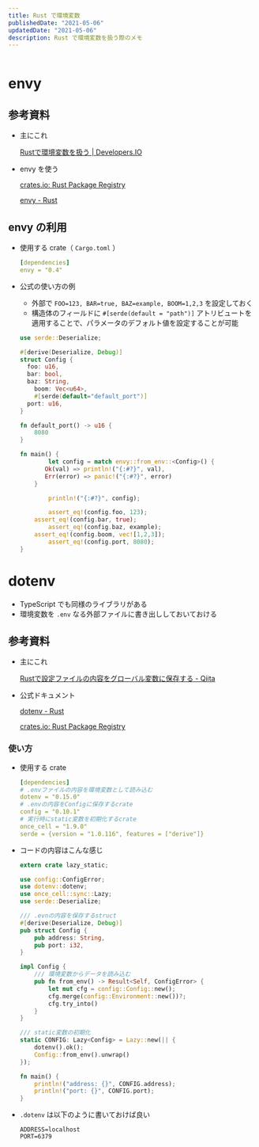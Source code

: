 ```yaml
---
title: Rust で環境変数
publishedDate: "2021-05-06"
updatedDate: "2021-05-06"
description: Rust で環境変数を扱う際のメモ
---
```


```toc
```

# envy

## 参考資料

- 主にこれ

    [Rustで環境変数を扱う | Developers.IO](https://dev.classmethod.jp/articles/rust-environment-variables/)

- envy を使う

    [crates.io: Rust Package Registry](https://crates.io/crates/envy)

    [envy - Rust](https://docs.rs/envy/)

## envy の利用

- 使用する crate（ `Cargo.toml` ）

    ```yaml
    [dependencies]
    envy = "0.4"
    ```

- 公式の使い方の例
    - 外部で `FOO=123, BAR=true, BAZ=example, BOOM=1,2,3` を設定しておく
    - 構造体のフィールドに `#[serde(default = "path")]` アトリビュートを適用することで、パラメータのデフォルト値を設定することが可能

    ```rust
    use serde::Deserialize;

    #[derive(Deserialize, Debug)]
    struct Config {
      foo: u16,
      bar: bool,
      baz: String,
    	boom: Vec<u64>,
    	#[serde(default="default_port")]
      port: u16,
    }

    fn default_port() -> u16 {
        8080
    }

    fn main() {
    		let config = match envy::from_env::<Config>() {
           Ok(val) => println!("{:#?}", val),
           Err(error) => panic!("{:#?}", error)
        }

    		println!("{:#?}", config);

    		assert_eq!(config.foo, 123);
        assert_eq!(config.bar, true);
    		assert_eq!(config.baz, example);
        assert_eq!(config.boom, vec![1,2,3]);
    		assert_eq!(config.port, 8080);
    }
    ```

# dotenv

- TypeScript でも同様のライブラリがある
- 環境変数を `.env` なる外部ファイルに書き出ししておいておける

## 参考資料

- 主にこれ

    [Rustで設定ファイルの内容をグローバル変数に保存する - Qiita](https://qiita.com/tiohsa/items/d694dfbfce52da09ea53)

- 公式ドキュメント

    [dotenv - Rust](https://docs.rs/dotenv/)

    [crates.io: Rust Package Registry](https://crates.io/crates/dotenv)

### 使い方

- 使用する crate

    ```yaml
    [dependencies]
    # .envファイルの内容を環境変数として読み込む
    dotenv = "0.15.0"
    # .envの内容をConfigに保存するcrate
    config = "0.10.1"
    # 実行時にstatic変数を初期化するcrate
    once_cell = "1.9.0"
    serde = {version = "1.0.116", features = ["derive"]}
    ```

- コードの内容はこんな感じ

    ```rust
    extern crate lazy_static;

    use config::ConfigError;
    use dotenv::dotenv;
	use once_cell::sync::Lazy;
    use serde::Deserialize;

    /// .evnの内容を保存するstruct
    #[derive(Deserialize, Debug)]
    pub struct Config {
        pub address: String,
        pub port: i32,
    }

    impl Config {
        /// 環境変数からデータを読み込む
        pub fn from_env() -> Result<Self, ConfigError> {
            let mut cfg = config::Config::new();
            cfg.merge(config::Environment::new())?;
            cfg.try_into()
        }
    }

    /// static変数の初期化
    static CONFIG: Lazy<Config> = Lazy::new(|| {
		dotenv().ok();
		Config::from_env().unwrap()
	});

    fn main() {
        println!("address: {}", CONFIG.address);
        println!("port: {}", CONFIG.port);
    }
    ```

- `.dotenv` は以下のように書いておけば良い

    ```
    ADDRESS=localhost
    PORT=6379
    ```
